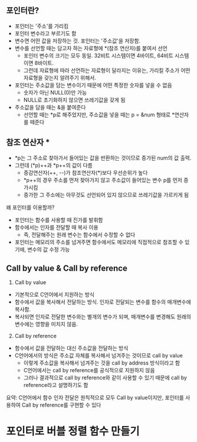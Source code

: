 포인터란?
-------------

- 포인터는 '주소'를 가리킴
- 포인터 변수라고 부르기도 함
- 변수면 어떤 값을 저장하는 것. 포인터는 '주소값'을 저장함.
- 변수를 선언할 때는 담고자 하는 자료형에 *(참조 연산자)를 붙여서 선언
  - 포인터 변수의 크기는 모두 동일. 32비트 시스템이면 4바이트, 64비트 시스템이면 8바이트.
  - 그런데 자료형에 따라 선언하는 자료형이 달라지는 이유는, 가리킬 주소가 어떤 자료형을 갖는지 알려주기 위해서.
- 포인터는 주소값을 담는 변수이기 때문에 어떤 특정한 숫자를 넣을 수 없음
  - 숫자가 아닌 NULL(0)만 가능
  - NULL로 초기화하지 않으면 쓰레기값을 갖게 됨
- 주소값을 담을 때는 &을 붙여준다
  - 선언할 때는 *p로 해주었지만, 주소값을 넣을 때는 p = &num 형태로 *연산자를 떼준다
  
참조 연산자 *
-----
- *p는 그 주소로 찾아가서 들어있는 값을 반환하는 것이므로 증가된 num의 값 출력.
- 그런데 (*p)++과 *p++의 값이 다름
  - 증감연산자(++, --)가 참조연산자(*)보다 우선순위가 높다
  - *p++의 경우 주소를 먼저 찾아가지 않고 주소값이 들어있는 변수 p를 먼저 증가시킴
  - 증가한 그 주소에는 아무것도 선언되어 있지 않으므로 쓰레기값을 가르키게 됨
  
왜 포인터를 이용할까?
- 포인터는 함수를 사용할 때 진가를 발휘함
- 함수에서는 인자를 전달할 때 복사 이용
  - 즉, 전달해주는 원래 변수는 함수에서 수정할 수 없다
- 포인터는 메모리의 주소를 넘겨주면 함수에서도 메모리에 직접적으로 참조할 수 있기에, 변수의 값 수정 가능

Call by value & Call by reference
----

1. Call by value

- 기본적으로 C언어에서 지원하는 방식
- 함수에서 값을 복사해서 전달하는 방식. 인자로 전달되는 변수를 함수의 매개변수에 복사함.
- 복사되면 인자로 전달한 변수와는 별개의 변수가 되며, 매개변수를 변경해도 원래의 변수에는 영향을 미치지 않음.
  
2. Call by reference

- 함수에서 값을 전달하는 대신 주소값을 전달하는 방식
- C언어에서의 방식은 주소값 자체를 복사해서 넘겨주는 것이므로 call by value
  - 이렇게 주소값을 복사해서 넘겨주는 것을 call by address 방식이라고 함
  - C언어에서는 call by reference를 공식적으로 지원하지 않음
  - 그러나 결과적으로 call by reference와 같이 사용할 수 있기 때문에 call by reference라고 설명하기도 함
    
요약: C언어에서 함수 인자 전달은 원칙적으로 모두 Call by value이지만, 포인터를 사용하여 Call by reference를 구현할 수 있다

포인터로 버블 정렬 함수 만들기
=============
